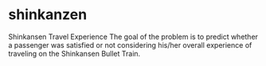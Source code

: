 # shinkanzen
Shinkansen Travel Experience The goal of the problem is to predict whether a passenger was satisfied or not considering his/her overall experience of traveling on the Shinkansen Bullet Train.
